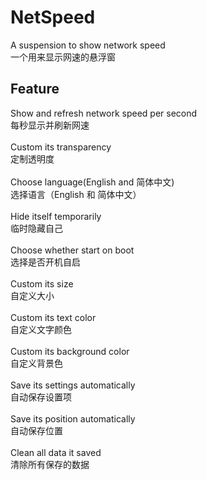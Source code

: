 # NetSpeed
A suspension to show network speed</br>
一个用来显示网速的悬浮窗

## Feature
Show and refresh network speed per second</br>
每秒显示并刷新网速</br>
</br>
Custom its transparency</br>
定制透明度</br>
</br>
Choose language(English and 简体中文)</br>
选择语言（English 和 简体中文）</br>
</br>
Hide itself temporarily</br>
临时隐藏自己</br>
</br>
Choose whether start on boot</br>
选择是否开机自启</br>
</br>
Custom its size</br>
自定义大小</br>
</br>
Custom its text color</br>
自定义文字颜色</br>
</br>
Custom its background color</br>
自定义背景色</br>
</br>
Save its settings automatically</br>
自动保存设置项</br>
</br>
Save its position automatically</br>
自动保存位置</br>
</br>
Clean all data it saved</br>
清除所有保存的数据</br>
